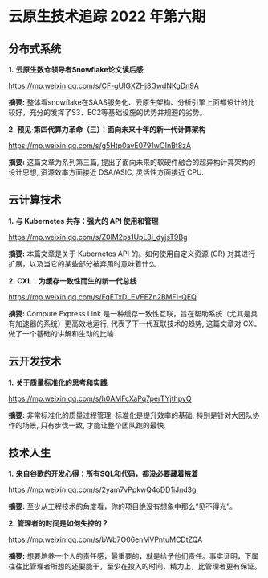 # 云原生技术追踪 2022 年第六期

## 分布式系统

**1.** **云原生数仓领导者Snowflake论文读后感**

https://mp.weixin.qq.com/s/CF-gUIGXZHj8GwdNKgDn9A

**摘要:** 整体看snowflake在SAAS服务化、云原生架构、分析引擎上面都设计的比较好，充分的发挥了S3、EC2等基础设施的优势并规避的劣势。

**2.** **预见·第四代算力革命（三）：面向未来十年的新一代计算架构**

https://mp.weixin.qq.com/s/g5Htp0avE0791wOInBt8zA

**摘要:** 这篇文章为系列第三篇, 提出了面向未来的软硬件融合的超异构计算架构的设计思想, 资源效率方面接近 DSA/ASIC, 灵活性方面接近 CPU.

## 云计算技术

**1.** **与 Kubernetes 共存：强大的 API 使用和管理**

https://mp.weixin.qq.com/s/Z0lM2ps1UpL8i_dyjsT9Bg

**摘要:** 本篇文章是关于 Kubernetes API 的。如何使用自定义资源 (CR) 对其进行扩展，以及当它的某些部分被弃用时意味着什么.

**2.** **CXL：为缓存一致性而生的新一代总线**

https://mp.weixin.qq.com/s/FqETxDLEVFEZn2BMFI-QEQ

**摘要:** Compute Express Link 是一种缓存一致性互联，旨在帮助系统（尤其是具有加速器的系统）更高效地运行, 代表了下一代互联技术的趋势, 这篇文章对 CXL 做了一个基础的讲解和生动的比喻.

## 云开发技术

**1.** **关于质量标准化的思考和实践**

https://mp.weixin.qq.com/s/h0AMFcXaPq7perTYjthpyQ

**摘要:** 非常标准化的质量过程管理, 标准化是提升效率的基础, 特别是针对大团队协作的场景, 只有步伐一致, 才能让整个团队跑的最快.

## 技术人生

**1.** **来自谷歌的开发心得：所有SQL和代码，都没必要藏着掖着**

https://mp.weixin.qq.com/s/2yam7vPpkwQ4oDD1iJnd3g

**摘要:** 至少从工程技术的角度看，你的项目绝没有想象中那么“见不得光”。

**2.** **管理者的时间是如何失控的？**

https://mp.weixin.qq.com/s/bWb7O06enMVPntuMCDtZQA

**摘要:** 想要培养一个人的责任感，最重要的，就是给予他们责任。事实证明，下属往往比管理者所想的还要能干，至少在投入的时间、精力上，比管理者更有保证。
